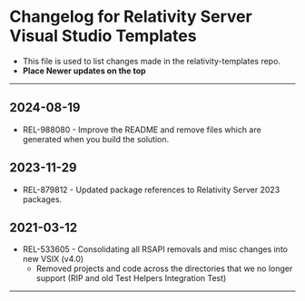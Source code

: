 # Changelog for Relativity Server Visual Studio Templates

- This file is used to list changes made in the relativity-templates repo.
- **Place Newer updates on the top**

-------------------------

## 2024-08-19

- REL-988080 - Improve the README and remove files which are generated when you build the solution.

## 2023-11-29

- REL-879812 - Updated package references to Relativity Server 2023 packages.

## 2021-03-12

- REL-533605 - Consolidating all RSAPI removals and misc changes into new VSIX (v4.0)
  - Removed projects and code across the directories that we no longer support (RIP and old Test Helpers Integration Test)

-------------------------